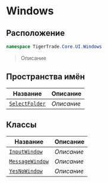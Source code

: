 
# Windows
## Расположение
```csharp    
namespace TigerTrade.Core.UI.Windows
```
> Описание


## Пространства имён
| Название | Описание |
| --- | --- |
| [`SelectFolder`](./Windows/SelectFolder.md) | *Описание* |

## Классы
| Название | Описание |
| --- | --- |
| [`InputWindow`](./Windows/InputWindow.cs.md) | *Описание* |
| [`MessageWindow`](./Windows/MessageWindow.cs.md) | *Описание* |
| [`YesNoWindow`](./Windows/YesNoWindow.cs.md) | *Описание* |
